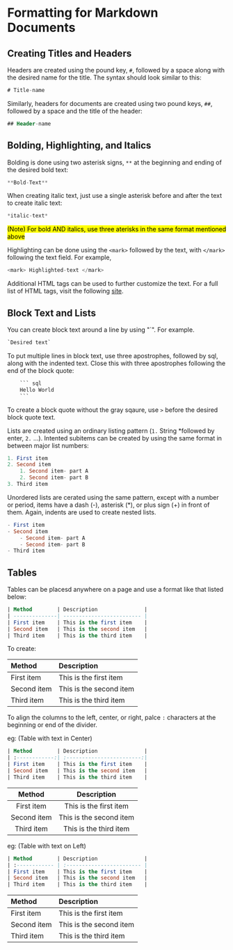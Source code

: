# Formatting for Markdown Documents

## Creating Titles and Headers
Headers are created using the pound key, `#`, followed by a space along with the desired name for the title. The syntax should look similar to this:

``` sql
# Title-name
```

Similarly, headers for documents are created using two pound keys, `##`, followed by a space and the title of the header:

``` sql
## Header-name
```


## Bolding, Highlighting, and Italics
Bolding is done using two asterisk signs, `**` at the beginning and ending of the desired bold text:

``` sql
**Bold-Text**
```

When creating italic text, just use a single asterisk before and after the text to create italic text:

```sql
*italic-text*
```
<Mark> (Note) For bold AND italics, use three aterisks in the same format mentioned above </mark>

Highlighting can be done using the `<mark>` followed by the text, with `</mark>` following the text field. For example,

``` sql
<mark> Highlighted-text </mark>
```



Additional HTML tags can be used to further customize the text. For a full list of HTML tags, visit the following <a href= "https://www.javatpoint.com/html-tags">site</a>.

## Block Text and Lists
You can create block text around a line by using "`". For example.
```sql
`Desired text`
```

To put multiple lines in block text, use three apostrophes, followed by sql, along with the indented text. Close this with three apostrophes following the end of the block quote:

```sql
    ``` sql
    Hello World
    ```
```

To create a block quote without the gray sqaure, use `>` before the desired block quote text.

Lists are created using an ordinary listing pattern (`1.` String *followed by enter, `2.` ...). Intented subitems can be created by using the same format in between major list numbers:

```sql
1. First item
2. Second item
    1. Second item- part A
    2. Second item- part B
3. Third item
```

Unordered lists are cerated using the same pattern, except with a number or period, items have a dash (-), asterisk (*), or plus sign (+) in front of them. Again, indents are used to create nested lists.

```sql
- First item
- Second item
    - Second item- part A
    - Second item- part B
- Third item
```

## Tables
Tables can be placesd anywhere on a page and use a format like that listed below:
```sql
| Method        | Description               |
| --------------| ------------------------- |
| First item    | This is the first item    |
| Second item   | This is the second item   |
| Third item    | This is the third item    |
```
To create:

| Method        | Description               |
| :-------------| :-------------------------|
| First item    | This is the first item    |
| Second item   | This is the second item   |
| Third item    | This is the third item    |

To align the columns to the left, center, or right, palce `:` characters at the beginning or end of the divider.

eg: (Table with text in Center)
```sql
| Method        | Description               |
| :------------:| :------------------------:|
| First item    | This is the first item    |
| Second item   | This is the second item   |
| Third item    | This is the third item    |
```
| Method        | Description               |
| :------------:| :------------------------:|
| First item    | This is the first item    |
| Second item   | This is the second item   |
| Third item    | This is the third item    |

eg: (Table with text on Left)
```sql
| Method        | Description               |
| :------------ | :------------------------ |
| First item    | This is the first item    |
| Second item   | This is the second item   |
| Third item    | This is the third item    |
```
| Method        | Description               |
| :------------ | :------------------------ |
| First item    | This is the first item    |
| Second item   | This is the second item   |
| Third item    | This is the third item    |